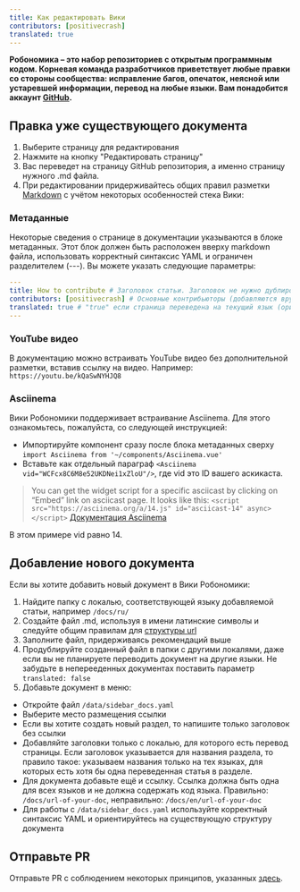 ```yaml
---
title: Как редактировать Вики
contributors: [positivecrash]
translated: true
---
```


**Робономика – это набор репозиториев с открытым программным кодом. Корневая команда разработчиков приветствует любые правки со стороны сообщества: исправление багов, опечаток, неясной или устаревшей информации, перевод на любые языки. Вам понадобится аккаунт [GitHub](https://github.com/).**

## Правка уже существующего документа

1. Выберите страницу для редактирования
2. Нажмите на кнопку "Редактировать страницу"
3. Вас переведет на страницу GitHub репозитория, а именно страницу нужного .md файла.
4. При редактировании придерживайтесь общих правил разметки [Markdown](https://ru.wikipedia.org/wiki/Markdown) с учётом некоторых особенностей стека Вики:

### Метаданные
Некоторые сведения о странице в документации указываются в блоке метаданных. Этот блок должен быть расположен вверху markdown файла, использовать корректный синтаксис YAML и ограничен разделителем (---). Вы можете указать следующие параметры:

```YAML
---
title: How to contribute # Заголовок статьи. Заголовок не нужно дублировать в тексте статьи
contributors: [positivecrash] # Основные контрибьюторы (добавляются вручную, исходя из внесенного вклада). Нужно указывать свой Github ник без доп символов
translated: true # "true" если страница переведена на текущий язык (ориентируйтесь на название папки локали, содержащей .md файл)
---
```

### YouTube видео
В документацию можно встраивать YouTube видео без дополнительной разметки, вставив ссылку на видео. Например: `https://youtu.be/kQaSwNYHJQ8`

### Asciinema
Вики Робономики поддерживает встраивание Asciinema. Для этого ознакомьтесь, пожалуйста, со следующей инструкцией:
* Импортируйте компонент сразу после блока метаданных сверху `import Asciinema from '~/components/Asciinema.vue'`
* Вставьте как отдельный параграф `<Asciinema vid="WCFcx8C6M8e52UKDNei1xZloU"/>`, где vid это ID вашего аскикаста.

> You can get the widget script for a specific asciicast by clicking on “Embed” link on asciicast page.
> It looks like this:
> `<script src="https://asciinema.org/a/14.js" id="asciicast-14" async></script>`
[Документация Asciinema](https://asciinema.org/docs/embedding)

В этом примере vid равно 14.

## Добавление нового документа

Если вы хотите добавить новый документ в Вики Робономики:

1. Найдите папку с локалью, соответствующей языку добавляемой статьи, например `/docs/ru/`
2. Создайте файл .md, используя в имени латинские символы и следуйте общим правилам для [структуры url](https://developers.google.com/search/docs/advanced/guidelines/url-structure)
3. Заполните файл, придерживаясь рекомендаций выше
4. Продублируйте созданный файл в папки с другими локалями, даже если вы не планируете переводить документ на другие языки. Не забудьте в неперееденных документах поставить параметр `translated: false`
5. Добавьте документ в меню:
* Откройте файл `/data/sidebar_docs.yaml`
* Выберите место размещения ссылки
* Если вы хотите создать новый раздел, то напишите только заголовок без ссылки
* Добавляйте заголовки только с локалью, для которого есть перевод страницы. Если заголовок указывается для названия раздела, то правило такое: указываем названия только на тех языках, для которых есть хотя бы одна переведенная статья в разделе.
* Для документа добавьте ещё и ссылку. Ссылка должна быть одна для всех языков и не должна содержать код языка. Правильно: `/docs/url-of-your-doc`, неправильно: `/docs/en/url-of-your-doc`
* Для работы с `/data/sidebar_docs.yaml` используйте корректный синтаксис YAML и ориентируйтесь на существующую структуру документа

## Отправьте PR

Отправьте PR с соблюдением некоторых принципов, указанных [здесь](/docs/ru/contributing/#создание-pr).